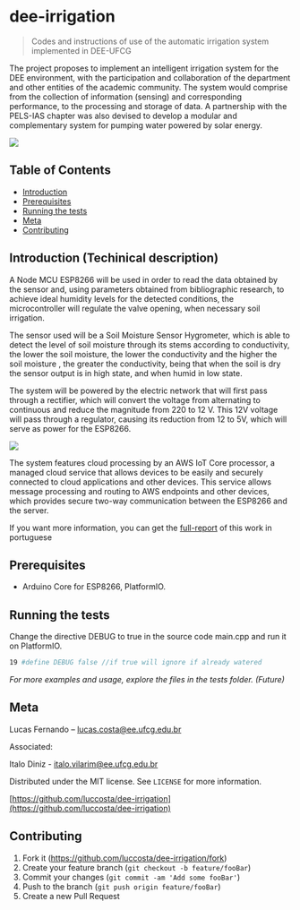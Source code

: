 # dee-irrigation
> Codes and instructions of use of the automatic irrigation system implemented in DEE-UFCG

The project proposes to implement an intelligent irrigation system for the DEE environment, with the participation and collaboration of the department and other entities of the academic community. The system would comprise from the collection of information (sensing) and corresponding performance, to the processing and storage of data. A partnership with the PELS-IAS chapter was also devised to develop a modular and complementary system for pumping water powered by solar energy.

![](c432_partitions.gif)

## Table of Contents

- [Introduction](#introduction)
- [Prerequisites](#prerequisites)
- [Running the tests](#running-the-tests)
- [Meta](#meta)
- [Contributing](#contributing)

## Introduction (Techinical description)

A Node MCU ESP8266 will be used in order to read the data obtained by the sensor and, using parameters obtained from bibliographic research, to achieve ideal humidity levels for the detected conditions, the microcontroller will regulate the valve opening, when necessary soil irrigation.

The sensor used will be a Soil Moisture Sensor Hygrometer, which is able to detect the level of soil moisture through its stems according to conductivity, the lower the soil moisture, the lower the conductivity and the higher the soil moisture , the greater the conductivity, being that when the soil is dry the sensor output is in high state, and when humid in low state.

The system will be powered by the electric network that will first pass through a rectifier, which will convert the voltage from alternating to continuous and reduce the magnitude from 220 to 12 V. This 12V voltage will pass through a regulator, causing its reduction from 12 to 5V, which will serve as power for the ESP8266.

![](software_flow_diagram.png)

The system features cloud processing by an AWS IoT Core processor, a managed cloud service that allows devices to be easily and securely connected to cloud applications and other devices. This service allows message processing and routing to AWS endpoints and other devices, which provides secure two-way communication between the ESP8266 and the server.

If you want more information, you can get the [full-report] of this work in portuguese

## Prerequisites

- Arduino Core for ESP8266, PlatformIO.

## Running the tests

Change the directive DEBUG to true in the source code main.cpp and run it on PlatformIO.

```sh
19 #define DEBUG false //if true will ignore if already watered
```

_For more examples and usage, explore the files in the tests folder. (Future)_

## Meta

Lucas Fernando – lucas.costa@ee.ufcg.edu.br

Associated:

Italo Diniz - italo.vilarim@ee.ufcg.edu.br

Distributed under the MIT license. See ``LICENSE`` for more information.

[https://github.com/luccosta/dee-irrigation](https://github.com/luccosta/dee-irrigation)

## Contributing

1. Fork it (<https://github.com/luccosta/dee-irrigation/fork>)
2. Create your feature branch (`git checkout -b feature/fooBar`)
3. Commit your changes (`git commit -am 'Add some fooBar'`)
4. Push to the branch (`git push origin feature/fooBar`)
5. Create a new Pull Request

<!-- Markdown link & img dfn's -->
[article]: https://www.sciencedirect.com/science/article/pii/S0026271408001947
[vrl-repo1]: http://web.eecs.umich.edu/~jhayes/iscas.restore/
[vrl-repo2]: http://www.pld.ttu.ee/~maksim/benchmarks/iscas85/verilog/
[full-report]: https://drive.google.com/file/d/1JrvtunvYSekGLQ2FS-RSYM7KmdqPZ3iJ/view?usp=sharing
[npm-image]: https://img.shields.io/npm/v/datadog-metrics.svg?style=flat-square
[npm-url]: https://npmjs.org/package/datadog-metrics
[npm-downloads]: https://img.shields.io/npm/dm/datadog-metrics.svg?style=flat-square
[travis-image]: https://img.shields.io/travis/dbader/node-datadog-metrics/master.svg?style=flat-square
[travis-url]: https://travis-ci.org/dbader/node-datadog-metrics
[wiki]: https://github.com/yourname/yourproject/wiki
